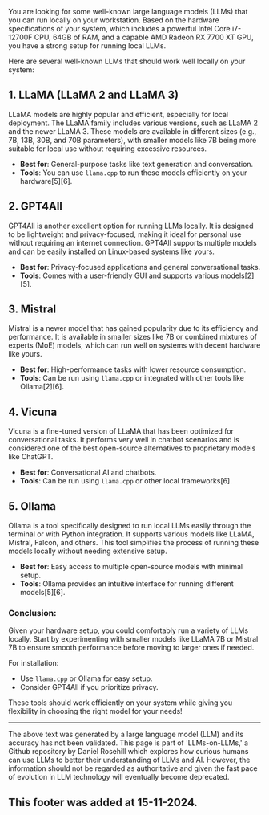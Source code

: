 You are looking for some well-known large language models (LLMs) that you can run locally on your workstation. Based on the hardware specifications of your system, which includes a powerful Intel Core i7-12700F CPU, 64GB of RAM, and a capable AMD Radeon RX 7700 XT GPU, you have a strong setup for running local LLMs.

Here are several well-known LLMs that should work well locally on your system:

## 1. LLaMA (LLaMA 2 and LLaMA 3)

LLaMA models are highly popular and efficient, especially for local deployment. The LLaMA family includes various versions, such as LLaMA 2 and the newer LLaMA 3. These models are available in different sizes (e.g., 7B, 13B, 30B, and 70B parameters), with smaller models like 7B being more suitable for local use without requiring excessive resources.

- **Best for**: General-purpose tasks like text generation and conversation.
- **Tools**: You can use `llama.cpp` to run these models efficiently on your hardware\[5]\[6].

## 2. GPT4All

GPT4All is another excellent option for running LLMs locally. It is designed to be lightweight and privacy-focused, making it ideal for personal use without requiring an internet connection. GPT4All supports multiple models and can be easily installed on Linux-based systems like yours.

- **Best for**: Privacy-focused applications and general conversational tasks.
- **Tools**: Comes with a user-friendly GUI and supports various models\[2]\[5].

## 3. Mistral

Mistral is a newer model that has gained popularity due to its efficiency and performance. It is available in smaller sizes like 7B or combined mixtures of experts (MoE) models, which can run well on systems with decent hardware like yours.

- **Best for**: High-performance tasks with lower resource consumption.
- **Tools**: Can be run using `llama.cpp` or integrated with other tools like Ollama\[2]\[6].

## 4. Vicuna

Vicuna is a fine-tuned version of LLaMA that has been optimized for conversational tasks. It performs very well in chatbot scenarios and is considered one of the best open-source alternatives to proprietary models like ChatGPT.

- **Best for**: Conversational AI and chatbots.
- **Tools**: Can be run using `llama.cpp` or other local frameworks\[6].

## 5. Ollama

Ollama is a tool specifically designed to run local LLMs easily through the terminal or with Python integration. It supports various models like LLaMA, Mistral, Falcon, and others. This tool simplifies the process of running these models locally without needing extensive setup.

- **Best for**: Easy access to multiple open-source models with minimal setup.
- **Tools**: Ollama provides an intuitive interface for running different models\[5]\[6].

### Conclusion:

Given your hardware setup, you could comfortably run a variety of LLMs locally. Start by experimenting with smaller models like LLaMA 7B or Mistral 7B to ensure smooth performance before moving to larger ones if needed.

For installation:

- Use `llama.cpp` or Ollama for easy setup.
- Consider GPT4All if you prioritize privacy.

These tools should work efficiently on your system while giving you flexibility in choosing the right model for your needs!

&#x20;

---

The above text was generated by a large language model (LLM) and its accuracy has not been validated. This page is part of 'LLMs-on-LLMs,' a Github repository by Daniel Rosehill which explores how curious humans can use LLMs to better their understanding of LLMs and AI. However, the information should not be regarded as authoritative and given the fast pace of evolution in LLM technology will eventually become deprecated. 

This footer was added at 15-11-2024.
---
